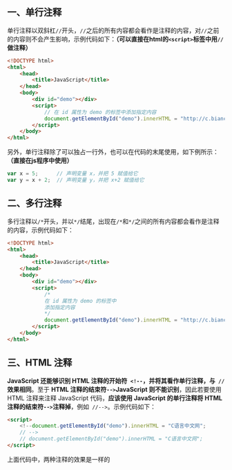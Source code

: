 ## 一、单行注释

单行注释以双斜杠`//`开头，`//`之后的所有内容都会看作是注释的内容，对`//`之前的内容则不会产生影响，示例代码如下：**（可以直接在html的`<script>`标签中用`//`做注释）**

```html
<!DOCTYPE html>
<html>
    <head>
        <title>JavaScript</title>
    </head>
    <body>
        <div id="demo"></div>
        <script>
            // 在 id 属性为 demo 的标签中添加指定内容
            document.getElementById("demo").innerHTML = "http://c.biancheng.net/js/";
        </script>
    </body>
</html>
```

另外，单行注释除了可以独占一行外，也可以在代码的末尾使用，如下例所示：**（直接在js程序中使用）**

```js
var x = 5;      // 声明变量 x，并把 5 赋值给它
var y = x + 2;  // 声明变量 y，并把 x+2 赋值给它
```

## 二、多行注释

多行注释以` /* `开头，并以` */ `结尾，出现在` /* `和` */ `之间的所有内容都会看作是注释的内容，示例代码如下：

```html
<!DOCTYPE html>
<html>
    <head>
        <title>JavaScript</title>
    </head>
    <body>
        <div id="demo"></div>
        <script>
            /*
            在 id 属性为 demo 的标签中
            添加指定内容
            */
            document.getElementById("demo").innerHTML = "http://c.biancheng.net/js/";
        </script>
    </body>
</html>
```

## 三、HTML 注释

**JavaScript 还能够识别 HTML 注释的开始符` <!--`，并将其看作单行注释，与` //`效果相同**。至于 **HTML 注释的结束符` --> `JavaScript 则不能识别**，因此若要使用 HTML 注释来注释 JavaScript 代码，**应该使用 JavaScript 的单行注释将 HTML 注释的结束符` --> `注释掉**，例如` //-->`。示例代码如下：

```html
<script>
    <!--document.getElementById("demo").innerHTML = "C语言中文网";
    // -->
    // document.getElementById("demo").innerHTML = "C语言中文网";
</script>
```

上面代码中，两种注释的效果是一样的